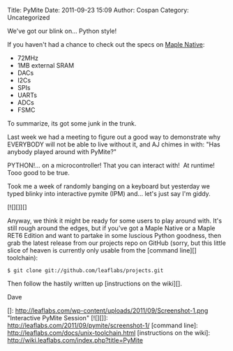 Title: PyMite
Date: 2011-09-23 15:09
Author: Cospan
Category: Uncategorized

We've got our blink on... Python style!

If you haven't had a chance to check out the specs on [Maple Native][]:

-   72MHz
-   1MB external SRAM
-   DACs
-   I2Cs
-   SPIs
-   UARTs
-   ADCs
-   FSMC

</p>
To summarize, its got some junk in the trunk.

Last week we had a meeting to figure out a good way to demonstrate why
EVERYBODY will not be able to live without it, and AJ chimes in with:
"Has anybody played around with PyMite?"

PYTHON!... on a microcontroller! That you can interact with!  At
runtime! Tooo good to be true.

Took me a week of randomly banging on a keyboard but yesterday we typed
blinky into interactive pymite (IPM) and... let's just say I'm giddy.

[![][]][]

Anyway, we think it might be ready for some users to play around with.
It's still rough around the edges, but if you've got a Maple Native or a
Maple RET6 Edition and want to partake in some luscious Python goodness,
then grab the latest release from our projects repo on GitHub (sorry,
but this little slice of heaven is currently only usable from the
[command line][] toolchain):

`$ git clone git://github.com/leaflabs/projects.git`

Then follow the hastily written up [instructions on the wiki][].

Dave

  [Maple Native]: http://leaflabs.com/devices/#Maple-Native
    "Blatant Advertisement"
  []: http://leaflabs.com/wp-content/uploads/2011/09/Screenshot-1.png
    "Interactive PyMite Session"
  [![][]]: http://leaflabs.com/2011/09/pymite/screenshot-1/
  [command line]: http://leaflabs.com/docs/unix-toolchain.html
  [instructions on the wiki]: http://wiki.leaflabs.com/index.php?title=PyMite
